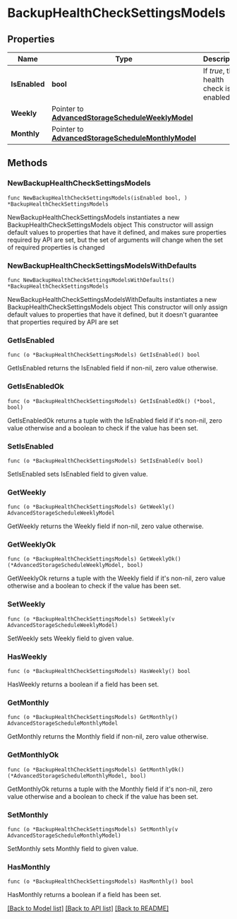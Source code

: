 # BackupHealthCheckSettingsModels

## Properties

Name | Type | Description | Notes
------------ | ------------- | ------------- | -------------
**IsEnabled** | **bool** | If *true*, the health check is enabled. | 
**Weekly** | Pointer to [**AdvancedStorageScheduleWeeklyModel**](AdvancedStorageScheduleWeeklyModel.md) |  | [optional] 
**Monthly** | Pointer to [**AdvancedStorageScheduleMonthlyModel**](AdvancedStorageScheduleMonthlyModel.md) |  | [optional] 

## Methods

### NewBackupHealthCheckSettingsModels

`func NewBackupHealthCheckSettingsModels(isEnabled bool, ) *BackupHealthCheckSettingsModels`

NewBackupHealthCheckSettingsModels instantiates a new BackupHealthCheckSettingsModels object
This constructor will assign default values to properties that have it defined,
and makes sure properties required by API are set, but the set of arguments
will change when the set of required properties is changed

### NewBackupHealthCheckSettingsModelsWithDefaults

`func NewBackupHealthCheckSettingsModelsWithDefaults() *BackupHealthCheckSettingsModels`

NewBackupHealthCheckSettingsModelsWithDefaults instantiates a new BackupHealthCheckSettingsModels object
This constructor will only assign default values to properties that have it defined,
but it doesn't guarantee that properties required by API are set

### GetIsEnabled

`func (o *BackupHealthCheckSettingsModels) GetIsEnabled() bool`

GetIsEnabled returns the IsEnabled field if non-nil, zero value otherwise.

### GetIsEnabledOk

`func (o *BackupHealthCheckSettingsModels) GetIsEnabledOk() (*bool, bool)`

GetIsEnabledOk returns a tuple with the IsEnabled field if it's non-nil, zero value otherwise
and a boolean to check if the value has been set.

### SetIsEnabled

`func (o *BackupHealthCheckSettingsModels) SetIsEnabled(v bool)`

SetIsEnabled sets IsEnabled field to given value.


### GetWeekly

`func (o *BackupHealthCheckSettingsModels) GetWeekly() AdvancedStorageScheduleWeeklyModel`

GetWeekly returns the Weekly field if non-nil, zero value otherwise.

### GetWeeklyOk

`func (o *BackupHealthCheckSettingsModels) GetWeeklyOk() (*AdvancedStorageScheduleWeeklyModel, bool)`

GetWeeklyOk returns a tuple with the Weekly field if it's non-nil, zero value otherwise
and a boolean to check if the value has been set.

### SetWeekly

`func (o *BackupHealthCheckSettingsModels) SetWeekly(v AdvancedStorageScheduleWeeklyModel)`

SetWeekly sets Weekly field to given value.

### HasWeekly

`func (o *BackupHealthCheckSettingsModels) HasWeekly() bool`

HasWeekly returns a boolean if a field has been set.

### GetMonthly

`func (o *BackupHealthCheckSettingsModels) GetMonthly() AdvancedStorageScheduleMonthlyModel`

GetMonthly returns the Monthly field if non-nil, zero value otherwise.

### GetMonthlyOk

`func (o *BackupHealthCheckSettingsModels) GetMonthlyOk() (*AdvancedStorageScheduleMonthlyModel, bool)`

GetMonthlyOk returns a tuple with the Monthly field if it's non-nil, zero value otherwise
and a boolean to check if the value has been set.

### SetMonthly

`func (o *BackupHealthCheckSettingsModels) SetMonthly(v AdvancedStorageScheduleMonthlyModel)`

SetMonthly sets Monthly field to given value.

### HasMonthly

`func (o *BackupHealthCheckSettingsModels) HasMonthly() bool`

HasMonthly returns a boolean if a field has been set.


[[Back to Model list]](../README.md#documentation-for-models) [[Back to API list]](../README.md#documentation-for-api-endpoints) [[Back to README]](../README.md)


